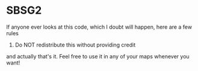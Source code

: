 # SBSG2
If anyone ever looks at this code, which I doubt will happen, here are a few rules

1) Do NOT redistribute this without providing credit

and actually that's it. Feel free to use it in any of your maps whenever you want!